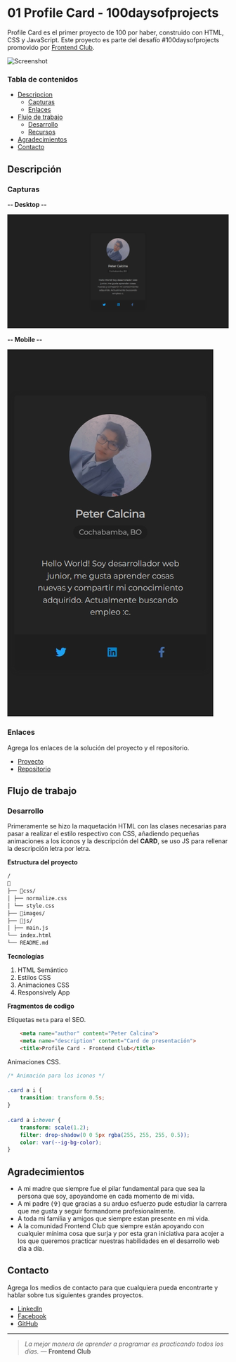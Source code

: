 # 01 Profile Card - 100daysofprojects

Profile Card es el primer proyecto de 100 por haber, construido con HTML, CSS y JavaScript. Este proyecto es parte del desafío #100daysofprojects promovido por [Frontend Club](https://www.facebook.com/frontendclubfb).

![Screenshot](https://cdn.hashnode.com/res/hashnode/image/upload/v1713758400857/a25a79d3-80bc-431e-ba1e-d467a333d667.png?w=1600&h=840&fit=crop&crop=entropy&auto=compress,format&format=webp)

### Tabla de contenidos

- [Descripcion](#descripcion)
  - [Capturas](#capturas)
  - [Enlaces](#enlaces)
- [Flujo de trabajo](#flujo-de-trabajo)
  - [Desarrollo](#desarrollo)
  - [Recursos](#recursos)
- [Agradecimientos](#agradecimientos)
- [Contacto](#contacto)

## Descripción

### Capturas

**-- Desktop --**

![Captura](https://github.com/PeterCalcina/01-day-profile-card/blob/master/images/capturas/desktop.png)

**-- Mobile --**

![Captura](https://github.com/PeterCalcina/01-day-profile-card/blob/master/images/capturas/mobile.png)

### Enlaces

Agrega los enlaces de la solución del proyecto y el repositorio.

- [Proyecto](https://01-profile-card-frontendclub.netlify.app/)
- [Repositorio](https://github.com/PeterCalcina/01-day-profile-card.git)

## Flujo de trabajo

### Desarrollo

Primeramente se hizo la maquetación HTML con las clases necesarias para pasar a realizar el estilo respectivo con CSS, añadiendo pequeñas animaciones a los iconos y la descripción del **CARD**, se uso JS para rellenar la descripción letra por letra.

**Estructura del proyecto**

```txt
/
📂
├── 📂css/
│ ├── normalize.css
│ └── style.css
├── 📂images/
├── 📂js/
│ ├── main.js
└── index.html
└── README.md
```

**Tecnologías**

1. HTML Semántico
2. Estilos CSS
3. Animaciones CSS
4. Responsively App


**Fragmentos de codigo**

Etiquetas `meta` para el SEO.

```html
    <meta name="author" content="Peter Calcina">
    <meta name="description" content="Card de presentación">
    <title>Profile Card - Frontend Club</title>
```

Animaciones CSS.

```css
/* Animación para los iconos */

.card a i {
    transition: transform 0.5s;
}

.card a i:hover {
	transform: scale(1.2);
	filter: drop-shadow(0 0 5px rgba(255, 255, 255, 0.5));
	color: var(--ig-bg-color);
}
```

## Agradecimientos

- A mi madre que siempre fue el pilar fundamental para que sea la persona que soy, apoyandome en cada momento de mi vida.
- A mi padre (✞) que gracias a su arduo esfuerzo pude estudiar la carrera que me gusta y seguir formandome profesionalmente.
- A toda mi familia y amigos que siempre estan presente en mi vida.
- A la comunidad Frontend Club que siempre están apoyando con cualquier mínima cosa que surja y por esta gran iniciativa para acojer a los que queremos practicar nuestras habilidades en el desarrollo web día a día.

## Contacto

Agrega los medios de contacto para que cualquiera pueda encontrarte y hablar sobre tus siguientes grandes proyectos.

- [LinkedIn](https://www.linkedin.com/in/peter-c12)
- [Facebook](https://www.facebook.com/rodrigo.calcina.1)
- [GitHub](https://github.com/PeterCalcina)

---

> _La mejor manera de aprender a programar es practicando todos los días._ — **Frontend Club**
